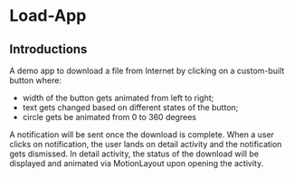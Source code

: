 # Load-App


Introductions
-------------
A demo app to download a file from Internet by clicking on a custom-built button where:

   - width of the button gets animated from left to right;
   - text gets changed based on different states of the button;
   - circle gets be animated from 0 to 360 degrees

A notification will be sent once the download is complete. When a user clicks on notification, the user lands on detail activity and the notification gets dismissed. In detail activity, the status of the download will be displayed and animated via MotionLayout upon opening the activity.
